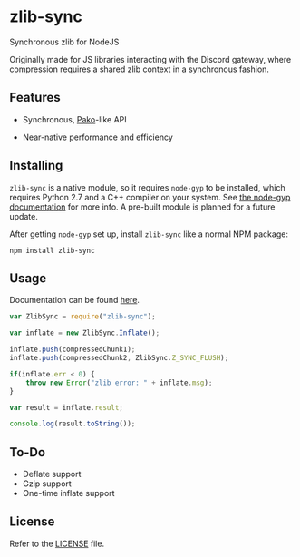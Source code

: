 zlib-sync
=========

Synchronous zlib for NodeJS

Originally made for JS libraries interacting with the Discord gateway, where compression requires a shared zlib context in a synchronous fashion.

Features
--------

* Synchronous, [Pako](https://github.com/nodeca/pako)-like API

* Near-native performance and efficiency

Installing
----------

`zlib-sync` is a native module, so it requires `node-gyp` to be installed, which requires Python 2.7 and a C++ compiler on your system. See [the node-gyp documentation](https://github.com/nodejs/node-gyp#installation) for more info. A pre-built module is planned for a future update.

After getting `node-gyp` set up, install `zlib-sync` like a normal NPM package:

```
npm install zlib-sync
```

Usage
-------

Documentation can be found [here](https://github.com/abalabahaha/zlib-sync/wiki/Documentation).

```js
var ZlibSync = require("zlib-sync");

var inflate = new ZlibSync.Inflate();

inflate.push(compressedChunk1);
inflate.push(compressedChunk2, ZlibSync.Z_SYNC_FLUSH);

if(inflate.err < 0) {
    throw new Error("zlib error: " + inflate.msg);
}

var result = inflate.result;

console.log(result.toString());
```

To-Do
-----

* Deflate support
* Gzip support
* One-time inflate support

License
-------

Refer to the [LICENSE](LICENSE) file.
